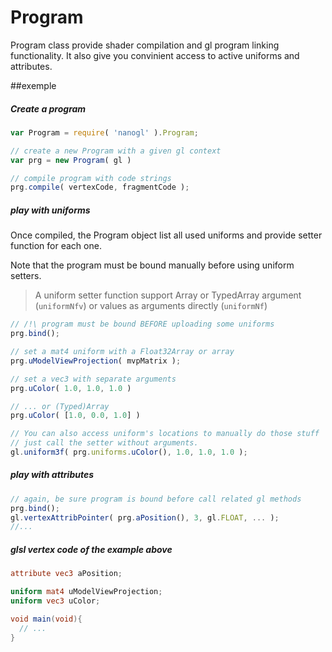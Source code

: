 Program
=======
Program class provide shader compilation and gl program linking functionality.
It also give you convinient access to active uniforms and attributes.


##exemple

##### Create a program
``` JavaScript
var Program = require( 'nanogl' ).Program;

// create a new Program with a given gl context
var prg = new Program( gl )

// compile program with code strings
prg.compile( vertexCode, fragmentCode );
```

##### play with uniforms
Once compiled, the Program object list all used uniforms and provide setter function for each one.

Note that the program must be bound manually before using uniform setters.
> A uniform setter function support Array or TypedArray argument (`uniformNfv`)
> or values as arguments directly (`uniformNf`)

``` JavaScript
// /!\ program must be bound BEFORE uploading some uniforms
prg.bind();

// set a mat4 uniform with a Float32Array or array
prg.uModelViewProjection( mvpMatrix );

// set a vec3 with separate arguments
prg.uColor( 1.0, 1.0, 1.0 )

// ... or (Typed)Array
prg.uColor( [1.0, 0.0, 1.0] )

// You can also access uniform's locations to manually do those stuff
// just call the setter without arguments.
gl.uniform3f( prg.uniforms.uColor(), 1.0, 1.0, 1.0 );
```

##### play with attributes

``` JavaScript
// again, be sure program is bound before call related gl methods
prg.bind();
gl.vertexAttribPointer( prg.aPosition(), 3, gl.FLOAT, ... );
//...

```


##### glsl vertex code of the example above

```GLSL
attribute vec3 aPosition;

uniform mat4 uModelViewProjection;
uniform vec3 uColor;

void main(void){
  // ...
}
```
